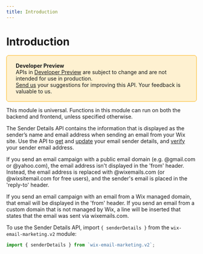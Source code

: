 ```yaml
---
title: Introduction
---
```


# Introduction

<div style="background-color: #FEF1D1; padding: 18px 24px; border-radius: 6px; border: 1px solid #FDB10C; box-sizing: border-box; display: inline-block">
    <b>Developer Preview</b>
    <br/>
    <span>APIs in <a href="https://www.wix.com/velo/reference/api-overview/developer-preview">Developer Preview</a> are subject to change and are not intended for use in production.<br/><a href="mailto:velo-preview-feedback@wix.com">Send us</a> your suggestions for improving this API. Your feedback is valuable to us.</span>
</div>

This module is universal. Functions in this module can run on both the backend and frontend, unless specified otherwise.


The Sender Details API contains the information that is displayed as the sender’s name and email address when sending an email from your Wix site. Use the API to [get](/getsenderdetails) and [update](/updatesenderdetails) your email sender details, and [verify](/verifyemail) your sender email address.

If you send an email campaign with a public email domain (e.g. @gmail.com or @yahoo.com), the email address isn't displayed in the 'from' header. Instead, the email address is replaced with @wixemails.com (or @wixsitemail.com for free users), and the sender's email is placed in the 'reply-to' header.

If you send an email campaign with an email from a Wix managed domain, that email will be displayed in the 'from' header. If you send an email from a custom domain that is not managed by Wix, a line will be inserted that states that the email was sent via wixemails.com.

To use the Sender Details API, import `{ senderDetails }` from the `wix-email-marketing.v2` module:

```js
import { senderDetails } from `wix-email-marketing.v2`; 
```
